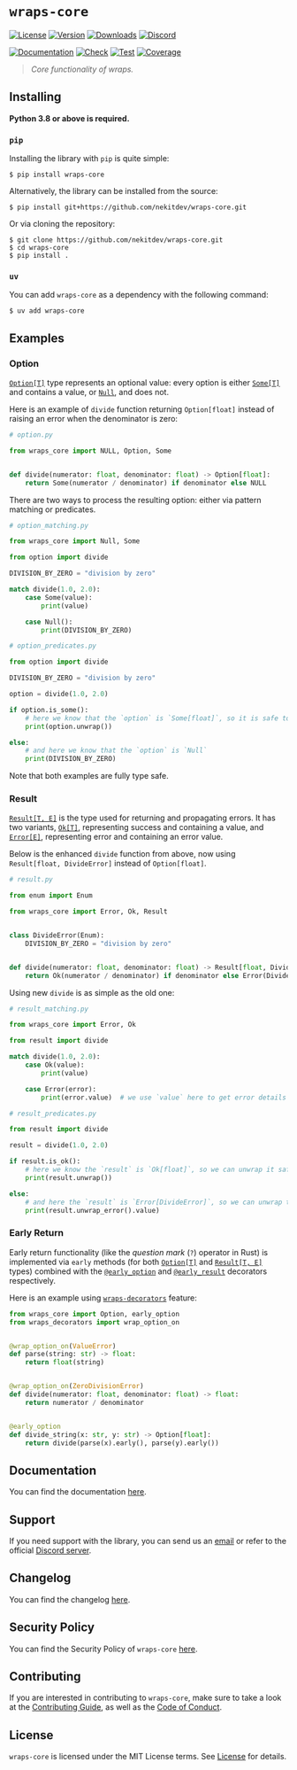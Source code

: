 # `wraps-core`

[![License][License Badge]][License]
[![Version][Version Badge]][Package]
[![Downloads][Downloads Badge]][Package]
[![Discord][Discord Badge]][Discord]

[![Documentation][Documentation Badge]][Documentation]
[![Check][Check Badge]][Actions]
[![Test][Test Badge]][Actions]
[![Coverage][Coverage Badge]][Coverage]

> *Core functionality of wraps.*

## Installing

**Python 3.8 or above is required.**

### `pip`

Installing the library with `pip` is quite simple:

```console
$ pip install wraps-core
```

Alternatively, the library can be installed from the source:

```console
$ pip install git+https://github.com/nekitdev/wraps-core.git
```

Or via cloning the repository:

```console
$ git clone https://github.com/nekitdev/wraps-core.git
$ cd wraps-core
$ pip install .
```

### `uv`

You can add `wraps-core` as a dependency with the following command:

```console
$ uv add wraps-core
```

## Examples

### Option

[`Option[T]`][wraps_core.option.Option] type represents an optional value: every option is either
[`Some[T]`][wraps_core.option.Some] and contains a value, or [`Null`][wraps_core.option.Null],
and does not.

Here is an example of `divide` function returning `Option[float]` instead of raising an error when
the denominator is zero:

```python
# option.py

from wraps_core import NULL, Option, Some


def divide(numerator: float, denominator: float) -> Option[float]:
    return Some(numerator / denominator) if denominator else NULL
```

There are two ways to process the resulting option: either via pattern matching or predicates.

```python
# option_matching.py

from wraps_core import Null, Some

from option import divide

DIVISION_BY_ZERO = "division by zero"

match divide(1.0, 2.0):
    case Some(value):
        print(value)

    case Null():
        print(DIVISION_BY_ZERO)
```

```python
# option_predicates.py

from option import divide

DIVISION_BY_ZERO = "division by zero"

option = divide(1.0, 2.0)

if option.is_some():
    # here we know that the `option` is `Some[float]`, so it is safe to unwrap it
    print(option.unwrap())

else:
    # and here we know that the `option` is `Null`
    print(DIVISION_BY_ZERO)
```

Note that both examples are fully type safe.

### Result

[`Result[T, E]`][wraps_core.result.Result] is the type used for returning and propagating errors.
It has two variants, [`Ok[T]`][wraps_core.result.Ok], representing success and containing a value,
and [`Error[E]`][wraps_core.result.Error], representing error and containing an error value.

Below is the enhanced `divide` function from above, now using `Result[float, DivideError]`
instead of `Option[float]`.

```python
# result.py

from enum import Enum

from wraps_core import Error, Ok, Result


class DivideError(Enum):
    DIVISION_BY_ZERO = "division by zero"


def divide(numerator: float, denominator: float) -> Result[float, DivideError]:
    return Ok(numerator / denominator) if denominator else Error(DivideError.DIVISION_BY_ZERO)
```

Using new `divide` is as simple as the old one:

```python
# result_matching.py

from wraps_core import Error, Ok

from result import divide

match divide(1.0, 2.0):
    case Ok(value):
        print(value)

    case Error(error):
        print(error.value)  # we use `value` here to get error details
```

```python
# result_predicates.py

from result import divide

result = divide(1.0, 2.0)

if result.is_ok():
    # here we know the `result` is `Ok[float]`, so we can unwrap it safely
    print(result.unwrap())

else:
    # and here the `result` is `Error[DivideError]`, so we can unwrap the error safely
    print(result.unwrap_error().value)
```

### Early Return

Early return functionality (like the *question mark* (`?`) operator in Rust) is implemented via `early` methods
(for both [`Option[T]`][wraps_core.option.Option] and [`Result[T, E]`][wraps_core.result.Result] types)
combined with the [`@early_option`][wraps_core.early.decorators.early_option] and
[`@early_result`][wraps_core.early.decorators.early_result] decorators respectively.

Here is an example using [`wraps-decorators`][wraps-decorators] feature:

```python
from wraps_core import Option, early_option
from wraps_decorators import wrap_option_on


@wrap_option_on(ValueError)
def parse(string: str) -> float:
    return float(string)


@wrap_option_on(ZeroDivisionError)
def divide(numerator: float, denominator: float) -> float:
    return numerator / denominator


@early_option
def divide_string(x: str, y: str) -> Option[float]:
    return divide(parse(x).early(), parse(y).early())
```

## Documentation

You can find the documentation [here][Documentation].

## Support

If you need support with the library, you can send us an [email][Email]
or refer to the official [Discord server][Discord].

## Changelog

You can find the changelog [here][Changelog].

## Security Policy

You can find the Security Policy of `wraps-core` [here][Security].

## Contributing

If you are interested in contributing to `wraps-core`, make sure to take a look at the
[Contributing Guide][Contributing Guide], as well as the [Code of Conduct][Code of Conduct].

## License

`wraps-core` is licensed under the MIT License terms. See [License][License] for details.

[Email]: mailto:support@nekit.dev

[Discord]: https://nekit.dev/chat

[Actions]: https://github.com/nekitdev/wraps-core/actions

[Changelog]: https://github.com/nekitdev/wraps-core/blob/main/CHANGELOG.md
[Code of Conduct]: https://github.com/nekitdev/wraps-core/blob/main/CODE_OF_CONDUCT.md
[Contributing Guide]: https://github.com/nekitdev/wraps-core/blob/main/CONTRIBUTING.md
[Security]: https://github.com/nekitdev/wraps-core/blob/main/SECURITY.md

[License]: https://github.com/nekitdev/wraps-core/blob/main/LICENSE

[Package]: https://pypi.org/project/wraps-core
[Coverage]: https://codecov.io/gh/nekitdev/wraps-core
[Documentation]: https://nekitdev.github.io/wraps-core

[Discord Badge]: https://img.shields.io/discord/728012506899021874
[License Badge]: https://img.shields.io/pypi/l/wraps-core
[Version Badge]: https://img.shields.io/pypi/v/wraps-core
[Downloads Badge]: https://img.shields.io/pypi/dm/wraps-core

[Documentation Badge]: https://github.com/nekitdev/wraps-core/workflows/docs/badge.svg
[Check Badge]: https://github.com/nekitdev/wraps-core/workflows/check/badge.svg
[Test Badge]: https://github.com/nekitdev/wraps-core/workflows/test/badge.svg
[Coverage Badge]: https://codecov.io/gh/nekitdev/wraps-core/branch/main/graph/badge.svg

[wraps-decorators]: https://github.com/nekitdev/wraps-decorators

[wraps_core.option.Option]: https://nekitdev.github.io/wraps-core/reference/option#wraps_core.option.Option
[wraps_core.option.Some]: https://nekitdev.github.io/wraps-core/reference/option#wraps_core.option.Some
[wraps_core.option.Null]: https://nekitdev.github.io/wraps-core/reference/option#wraps_core.option.Null

[wraps_core.result.Result]: https://nekitdev.github.io/wraps-core/reference/result#wraps_core.result.Result
[wraps_core.result.Ok]: https://nekitdev.github.io/wraps-core/reference/result#wraps_core.result.Ok
[wraps_core.result.Error]: https://nekitdev.github.io/wraps-core/reference/result#wraps_core.result.Error

[wraps_core.early.decorators.early_option]: https://nekitdev.github.io/wraps-core/reference/early/decorators#wraps_core.early.decorators.early_option
[wraps_core.early.decorators.early_result]: https://nekitdev.github.io/wraps-core/reference/early/decorators#wraps_core.early.decorators.early_result

